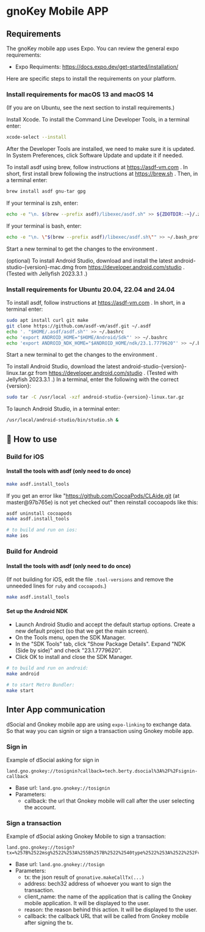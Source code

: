 # gnoKey Mobile APP

## Requirements

The gnoKey mobile app uses Expo. You can review the general expo requirements:

- Expo Requiments: https://docs.expo.dev/get-started/installation/

Here are specific steps to install the requirements on your platform.

### Install requirements for macOS 13 and macOS 14

(If you are on Ubuntu, see the next section to install requirements.)

Install Xcode. To install the Command Line Developer Tools, in a terminal enter:

```sh
xcode-select --install
```

After the Developer Tools are installed, we need to make sure it is updated. In
System Preferences, click Software Update and update it if needed.

To install asdf using brew, follow instructions at https://asdf-vm.com . In short,
first install brew following the instructions at https://brew.sh . Then, in
a terminal enter:

```sh
brew install asdf gnu-tar gpg
```

If your terminal is zsh, enter:

```sh
echo -e "\n. $(brew --prefix asdf)/libexec/asdf.sh" >> ${ZDOTDIR:-~}/.zshrc
```

If your terminal is bash, enter:

```sh
echo -e "\n. \"$(brew --prefix asdf)/libexec/asdf.sh\"" >> ~/.bash_profile
```

Start a new terminal to get the changes to the environment .

(optional) To install Android Studio, download and install the latest
android-studio-{version}-mac.dmg from https://developer.android.com/studio .
(Tested with Jellyfish 2023.3.1 .)

### Install requirements for Ubuntu 20.04, 22.04 and 24.04

To install asdf, follow instructions at https://asdf-vm.com . In short, in
a terminal enter:

```sh
sudo apt install curl git make
git clone https://github.com/asdf-vm/asdf.git ~/.asdf
echo '. "$HOME/.asdf/asdf.sh"' >> ~/.bashrc
echo 'export ANDROID_HOME="$HOME/Android/Sdk"' >> ~/.bashrc
echo 'export ANDROID_NDK_HOME="$ANDROID_HOME/ndk/23.1.7779620"' >> ~/.bashrc
```

Start a new terminal to get the changes to the environment .

To install Android Studio, download the latest
android-studio-{version}-linux.tar.gz from
https://developer.android.com/studio . (Tested with Jellyfish 2023.3.1 .)
In a terminal, enter the following with the correct {version}:

```sh
sudo tar -C /usr/local -xzf android-studio-{version}-linux.tar.gz
```

To launch Android Studio, in a terminal enter:

```sh
/usr/local/android-studio/bin/studio.sh &
```

## 🚀 How to use

### Build for iOS

#### Install the tools with asdf (only need to do once)

```sh
make asdf.install_tools
```

If you get an error like "https://github.com/CocoaPods/CLAide.git (at master@97b765e) is not yet checked out" then reinstall cocoapods like this:

```sh
asdf uninstall cocoapods
make asdf.install_tools
```

```sh
# to build and run on ios:
make ios
```

### Build for Android

#### Install the tools with asdf (only need to do once)

(If not building for iOS, edit the file `.tool-versions` and remove the unneeded lines for `ruby` and `cocoapods`.)

```sh
make asdf.install_tools
```

#### Set up the Android NDK

- Launch Android Studio and accept the default startup options. Create a new
  default project (so that we get the main screen).
- On the Tools menu, open the SDK Manager.
- In the "SDK Tools" tab, click "Show Package Details". Expand
  "NDK (Side by side)" and check "23.1.7779620".
- Click OK to install and close the SDK Manager.

```sh
# to build and run on android:
make android

# to start Metro Bundler:
make start
```

## Inter App communication

dSocial and Gnokey mobile app are using `expo-linking` to exchange data.
So that way you can signin or sign a transaction using Gnokey mobile app.

### Sign in

Example of dSocial asking for sign in
```
land.gno.gnokey://tosignin?callback=tech.berty.dsocial%3A%2F%2Fsignin-callback
```
- Base url: `land.gno.gnokey://tosignin`
- Parameters:
  - callback: the url that Gnokey mobile will call after the user selecting the account.


### Sign a transaction
Example of dSocial asking Gnokey Mobile to sign a transaction:
```
land.gno.gnokey://tosign?tx=%257B%2522msg%2522%253A%255B%257B%2522%2540type%2522%253A%2522%252Fvm.m_call%2522%252C%2522caller%2522%253A%2522g1gl0hrpuegawx6pv24xjq8jjmufzp5r5mnn896w%2522%252C%2522send%2522%253A%2522%2522%252C%2522pkg_path%2522%253A%2522gno.land%252Fr%252Fberty%252Fsocial%2522%252C%2522func%2522%253A%2522PostMessage%2522%252C%2522args%2522%253A%255B%2522Test%25203%2522%255D%257D%255D%252C%2522fee%2522%253A%257B%2522gas_wanted%2522%253A%252210000000%2522%252C%2522gas_fee%2522%253A%25221000000ugnot%2522%257D%252C%2522signatures%2522%253Anull%252C%2522memo%2522%253A%2522%2522%257D&address=g1gl0hrpuegawx6pv24xjq8jjmufzp5r5mnn896w&client_name=dSocial&reason=Post%20a%20message&callback=tech.berty.dsocial%253A%252F%252Fpost
```

- Base url: `land.gno.gnokey://tosign`
- Parameters:
  - tx: the json result of `gnonative.makeCallTx(...)`
  - address: bech32 address of whoever you want to sign the transaction.
  - client_name: the name of the application that is calling the Gnokey mobile application. It will be displayed to the user.
  - reason: the reason behind this action. It will be displayed to the user.
  - callback: the callback URL that will be called from Gnokey mobile after signing the tx.

